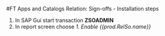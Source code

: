 #FT Apps and Catalogs Relation: Sign-offs - Installation steps

1. In SAP Gui start transaction **ZSOADMIN**
2. In report screen choose *1. Enable {{prod.RelSo.name}}*